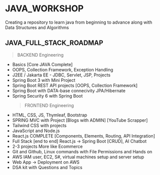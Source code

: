 # JAVA_WORKSHOP
Creating a repository to learn java from beginning to advance along with Data Structures and Algorithms

## JAVA_FULL_STACK_ROADMAP
  > BACKEND Engineering
- Basics [Core JAVA Complete]
- OOPS, Collection Framework, Exception Handling
- J2EE / Jakarta EE - JDBC, Servlet, JSP, Projects
- Spring Boot 3 with Mini Project
- Spring Boot REST API projects [OOPS, Collection Framework]
- Spring Boot with DATA-base connecivity JPA/Hibernate
- Spring Security 6 with Spring Boot
  > FRONTEND Engineering
- HTML, CSS, JS, Thymleaf, Bootstrap
- SPRING MVC with Project [Blogs with ADMIN] [YouTube Scrapper]
- Tailwind CSS with projects
- JavaScript and Node.js
- React.js COMPLETE [Components, Elements, Routing, API Integration]
- Full Stack [end to end] React.js -> Spring Boot [CRUD], AI Chatbot
- 2-3 projects More like Ecommerce
- Git and Github, Linux commands with File Permissions and Hands on
- AWS IAM user, EC2, S#, virtual machines setup and server setup
- Web App -> Deployment on AWS
- DSA kit with Questions and Topics
